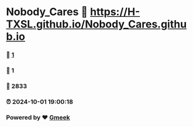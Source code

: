 # Nobody_Cares :link: https://H-TXSL.github.io/Nobody_Cares.github.io 
### :page_facing_up: [1](https://H-TXSL.github.io/Nobody_Cares.github.io/tag.html) 
### :speech_balloon: 1 
### :hibiscus: 2833 
### :alarm_clock: 2024-10-01 19:00:18 
### Powered by :heart: [Gmeek](https://github.com/Meekdai/Gmeek)

